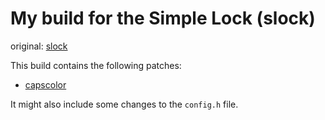 # My build for the Simple Lock (slock)
original: [slock](https://tools.suckless.org/slock/)

This build contains the following patches:
  * [capscolor](https://tools.suckless.org/slock/patches/capscolor/)

It might also include some changes to the `config.h` file.
